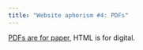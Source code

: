 ```yaml
---
title: "Website aphorism #4: PDFs"
---
```


[PDFs are for paper](https://www.nngroup.com/articles/pdf-unfit-for-human-consumption/), HTML is for digital.